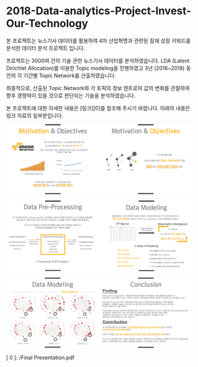 # 2018-Data-analytics-Project-Invest-Our-Technology

본 프로젝트는 뉴스기사 데이터를 활용하여 4차 산업혁명과 관련된 잠재 성장 키워드를 분석한 데이터 분석 프로젝트 입니다.

프로젝트는 3000여 건의 기술 관련 뉴스기사 데이터를 분석하였습니다. LDA (Latent Dirichlet Allocation)를 이용한 Topic modeling을 진행하였고 3년 (2016~2018) 동안의 각 기간별 Topic Network를 산출하였습니다.

최종적으로, 산출된 Topic Network와 각 토픽의 정보 엔트로피 값의 변화를 관찰하여 향후 경쟁력이 있을 것으로 판단되는 기술을 분석하였습니다.

본 프로젝트에 대한 자세한 내용은 [링크][0]를 참조해 주시기 바랍니다. 아래의 내용은 링크 자료의 일부분입니다. 

![img1](/img1.PNG)

![img2](/img2.PNG)

![img3](/img3.PNG)

[ 0 ]: /Final Presentation.pdf


